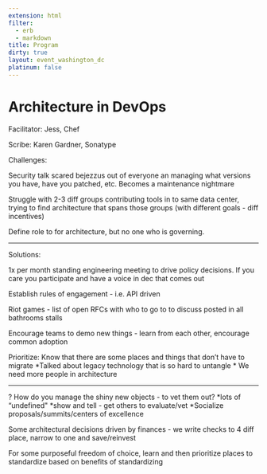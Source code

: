 ```yaml
---
extension: html
filter:
  - erb
  - markdown
title: Program
dirty: true
layout: event_washington_dc
platinum: false
---
```


# Architecture in DevOps

Facilitator: Jess, Chef

Scribe: Karen Gardner, Sonatype


Challenges:

Security talk scared bejezzus out of everyone an managing what versions you have, have you patched, etc. Becomes a maintenance nightmare

Struggle with 2-3 diff groups contributing tools in to same data center, trying to find architecture that spans those groups (with different goals - diff incentives)

Define role to for architecture, but no one who is governing.
___________

Solutions:

1x per month standing engineering meeting to drive policy decisions. If you care you participate and have a voice in dec that comes out

Establish rules of engagement - i.e. API driven

Riot games - list of open RFCs with who to go to to discuss posted in all bathrooms stalls

Encourage teams to demo new things - learn from each other, encourage common adoption

Prioritize: Know that there are some places and things that don’t have to migrate
*Talked about legacy technology that is so hard to untangle
*
We need more people in architecture
_____________

? How do you manage the shiny new objects - to vet them out?
*lots of “undefined"
*show and tell - get others to evaluate/vet
*Socialize proposals/summits/centers of excellence

Some architectural decisions driven by finances - we write checks to 4 diff place, narrow to one and save/reinvest

For some purposeful freedom of choice, learn and then prioritize places to standardize based on benefits of standardizing
